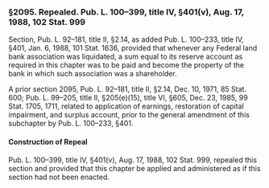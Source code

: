 ### §2095. Repealed. Pub. L. 100–399, title IV, §401(v), Aug. 17, 1988, 102 Stat. 999 ###

Section, Pub. L. 92–181, title II, §2.14, as added Pub. L. 100–233, title IV, §401, Jan. 6, 1988, 101 Stat. 1636, provided that whenever any Federal land bank association was liquidated, a sum equal to its reserve account as required in this chapter was to be paid and become the property of the bank in which such association was a shareholder.

A prior section 2095, Pub. L. 92–181, title II, §2.14, Dec. 10, 1971, 85 Stat. 600; Pub. L. 99–205, title II, §205(e)(15), title VI, §605, Dec. 23, 1985, 99 Stat. 1705, 1711, related to application of earnings, restoration of capital impairment, and surplus account, prior to the general amendment of this subchapter by Pub. L. 100–233, §401.

#### Construction of Repeal ####

Pub. L. 100–399, title IV, §401(v), Aug. 17, 1988, 102 Stat. 999, repealed this section and provided that this chapter be applied and administered as if this section had not been enacted.